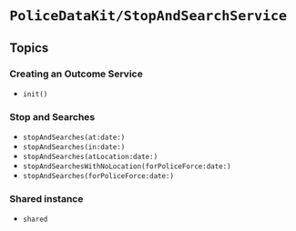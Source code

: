 # ``PoliceDataKit/StopAndSearchService``

## Topics

### Creating an Outcome Service

- ``init()``

### Stop and Searches

- ``stopAndSearches(at:date:)``
- ``stopAndSearches(in:date:)``
- ``stopAndSearches(atLocation:date:)``
- ``stopAndSearchesWithNoLocation(forPoliceForce:date:)``
- ``stopAndSearches(forPoliceForce:date:)``

### Shared instance

- ``shared``
